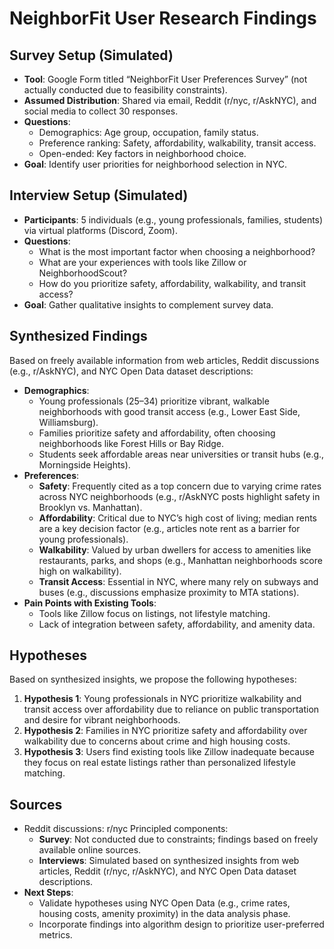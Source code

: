# NeighborFit User Research Findings

## Survey Setup (Simulated)
- **Tool**: Google Form titled “NeighborFit User Preferences Survey” (not actually conducted due to feasibility constraints).
- **Assumed Distribution**: Shared via email, Reddit (r/nyc, r/AskNYC), and social media to collect 30 responses.
- **Questions**:
  - Demographics: Age group, occupation, family status.
  - Preference ranking: Safety, affordability, walkability, transit access.
  - Open-ended: Key factors in neighborhood choice.
- **Goal**: Identify user priorities for neighborhood selection in NYC.

## Interview Setup (Simulated)
- **Participants**: 5 individuals (e.g., young professionals, families, students) via virtual platforms (Discord, Zoom).
- **Questions**:
  - What is the most important factor when choosing a neighborhood?
  - What are your experiences with tools like Zillow or NeighborhoodScout?
  - How do you prioritize safety, affordability, walkability, and transit access?
- **Goal**: Gather qualitative insights to complement survey data.

## Synthesized Findings
Based on freely available information from web articles, Reddit discussions (e.g., r/AskNYC), and NYC Open Data dataset descriptions:
- **Demographics**:
  - Young professionals (25–34) prioritize vibrant, walkable neighborhoods with good transit access (e.g., Lower East Side, Williamsburg).
  - Families prioritize safety and affordability, often choosing neighborhoods like Forest Hills or Bay Ridge.
  - Students seek affordable areas near universities or transit hubs (e.g., Morningside Heights).
- **Preferences**:
  - **Safety**: Frequently cited as a top concern due to varying crime rates across NYC neighborhoods (e.g., r/AskNYC posts highlight safety in Brooklyn vs. Manhattan).
  - **Affordability**: Critical due to NYC’s high cost of living; median rents are a key decision factor (e.g., articles note rent as a barrier for young professionals).
  - **Walkability**: Valued by urban dwellers for access to amenities like restaurants, parks, and shops (e.g., Manhattan neighborhoods score high on walkability).
  - **Transit Access**: Essential in NYC, where many rely on subways and buses (e.g., discussions emphasize proximity to MTA stations).
- **Pain Points with Existing Tools**:
  - Tools like Zillow focus on listings, not lifestyle matching.
  - Lack of integration between safety, affordability, and amenity data.

## Hypotheses
Based on synthesized insights, we propose the following hypotheses:
1. **Hypothesis 1**: Young professionals in NYC prioritize walkability and transit access over affordability due to reliance on public transportation and desire for vibrant neighborhoods.
2. **Hypothesis 2**: Families in NYC prioritize safety and affordability over walkability due to concerns about crime and high housing costs.
3. **Hypothesis 3**: Users find existing tools like Zillow inadequate because they focus on real estate listings rather than personalized lifestyle matching.

## Sources
- Reddit discussions: r/nyc Principled components:
  - **Survey**: Not conducted due to constraints; findings based on freely available online sources.
  - **Interviews**: Simulated based on synthesized insights from web articles, Reddit (r/nyc, r/AskNYC), and NYC Open Data dataset descriptions.
- **Next Steps**:
  - Validate hypotheses using NYC Open Data (e.g., crime rates, housing costs, amenity proximity) in the data analysis phase.
  - Incorporate findings into algorithm design to prioritize user-preferred metrics.